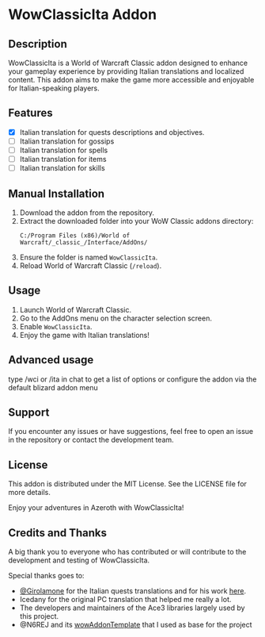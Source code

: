 # WowClassicIta Addon

## Description
WowClassicIta is a World of Warcraft Classic addon designed to enhance your gameplay experience by providing Italian translations and localized content. This addon aims to make the game more accessible and enjoyable for Italian-speaking players.

## Features
- [x] Italian translation for quests descriptions and objectives.
- [ ] Italian translation for gossips
- [ ] Italian translation for spells
- [ ] Italian translation for items
- [ ] Italian translation for skills

## Manual Installation
1. Download the addon from the repository.
2. Extract the downloaded folder into your WoW Classic addons directory:
    ```
    C:/Program Files (x86)/World of Warcraft/_classic_/Interface/AddOns/
    ```
3. Ensure the folder is named `WowClassicIta`.
4. Reload World of Warcraft Classic (`/reload`).

## Usage
1. Launch World of Warcraft Classic.
2. Go to the AddOns menu on the character selection screen.
3. Enable `WowClassicIta`.
4. Enjoy the game with Italian translations!

## Advanced usage
type /wci or /ita in chat to get a list of options or
configure the addon via the default blizard addon menu

## Support
If you encounter any issues or have suggestions, feel free to open an issue in the repository or contact the development team.

## License
This addon is distributed under the MIT License. See the LICENSE file for more details.

Enjoy your adventures in Azeroth with WowClassicIta!

## Credits and Thanks

A big thank you to everyone who has contributed or will contribute to the development and testing of WowClassicIta.

Special thanks goes to:
- [@Girolamone](https://github.com/Girolamone) for the Italian quests translations and for his work [here](https://github.com/Girolamone/WoWita-quests).
- Icedany for the original PC translation that helped me really a lot.
- The developers and maintainers of the Ace3 libraries largely used by this project.
- @N6REJ and its [wowAddonTemplate](https://github.com/N6REJ/wowAddonTemplate) that I used as base for the project